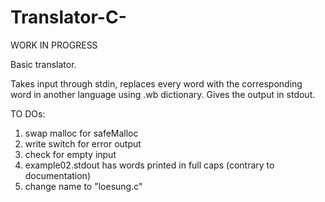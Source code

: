 # Translator-C-

WORK IN PROGRESS

Basic translator.

Takes input through stdin, replaces every word with the corresponding word in another language using .wb dictionary.
Gives the output in stdout.

TO DOs:
1. swap malloc for safeMalloc
2. write switch for error output
3. check for empty input
4. example02.stdout has words printed in full caps (contrary to documentation)
5. change name to "loesung.c"
